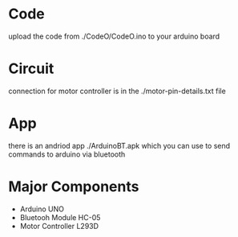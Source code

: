 # Code
upload the code from ./CodeO/CodeO.ino to your arduino board

# Circuit
connection for motor controller is in the ./motor-pin-details.txt file

# App
there is an andriod app ./ArduinoBT.apk which you can use to send commands to arduino via bluetooth

# Major Components
* Arduino UNO
* Bluetooh Module HC-05
* Motor Controller L293D
